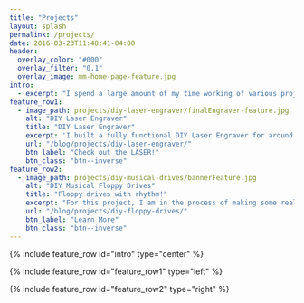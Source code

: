 ```yaml
---
title: "Projects"
layout: splash
permalink: /projects/
date: 2016-03-23T11:48:41-04:00
header:
  overlay_color: "#000"
  overlay_filter: "0.1"
  overlay_image: mm-home-page-feature.jpg
intro:
  - excerpt: "I spend a large amount of my time working of various projects and programs. Look here to see what I've been up to!"
feature_row1:
  - image_path: projects/diy-laser-engraver/finalEngraver-feature.jpg
    alt: "DIY Laser Engraver"
    title: "DIY Laser Engraver"
    excerpt: 'I built a fully functional DIY Laser Engraver for around 80 dollars.'
    url: "/blog/projects/diy-laser-engraver/"
    btn_label: "Check out the LASER!"
    btn_class: "btn--inverse"
feature_row2:
  - image_path: projects/diy-musical-drives/bannerFeature.jpg
    alt: "DIY Musical Floppy Drives"
    title: "Floppy drives with rhythm!"
    excerpt: "For this project, I am in the process of making some really cool musical floppy drives!"
    url: "/blog/projects/diy-floppy-drives/"
    btn_label: "Learn More"
    btn_class: "btn--inverse"
---
```


{% include feature_row id="intro" type="center" %}

{% include feature_row id="feature_row1" type="left" %}

{% include feature_row id="feature_row2" type="right" %}
